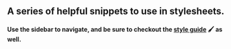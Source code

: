 ## A series of helpful snippets to use in stylesheets.

#### Use the sidebar to navigate, and be sure to checkout the [style guide](./style-guide/style-guide-css.md) 🖌️ as well.
